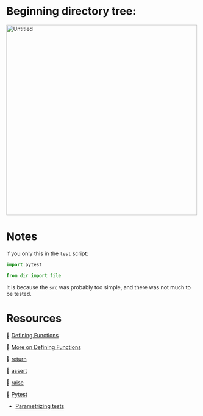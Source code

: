 # Beginning directory tree:

<img src="https://github.com/user-attachments/assets/8632d2ce-455a-4964-bfaa-4f5b86f4a3cc" alt="Untitled" width="500"/>

# Notes

if you only this in the `test` script:

```python
import pytest

from dir import file
```
It is because the `src` was probably too simple, and there was not much to be tested.

# Resources

📖 [Defining Functions](https://docs.python.org/3/tutorial/controlflow.html#defining-functions)

📖 [More on Defining Functions](https://docs.python.org/3/tutorial/controlflow.html#more-on-defining-functions)

📖 [return](https://docs.python.org/3/reference/simple_stmts.html#the-return-statement)

📖 [assert](https://docs.python.org/3/reference/simple_stmts.html#the-assert-statement)

📖 [raise](https://docs.python.org/3/reference/simple_stmts.html#the-raise-statement)

📖 [Pytest](https://docs.pytest.org/en/stable/getting-started.html)

- [Parametrizing tests](https://docs.pytest.org/en/stable/how-to/parametrize.html)
